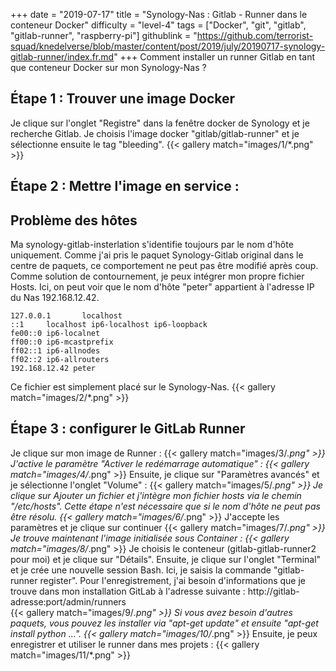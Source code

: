+++
date = "2019-07-17"
title = "Synology-Nas : Gitlab - Runner dans le conteneur Docker"
difficulty = "level-4"
tags = ["Docker", "git", "gitlab", "gitlab-runner", "raspberry-pi"]
githublink = "https://github.com/terrorist-squad/knedelverse/blob/master/content/post/2019/july/20190717-synology-gitlab-runner/index.fr.md"
+++
Comment installer un runner Gitlab en tant que conteneur Docker sur mon Synology-Nas ?
## Étape 1 : Trouver une image Docker
Je clique sur l'onglet "Registre" dans la fenêtre docker de Synology et je recherche Gitlab. Je choisis l'image docker "gitlab/gitlab-runner" et je sélectionne ensuite le tag "bleeding".
{{< gallery match="images/1/*.png" >}}

## Étape 2 : Mettre l'image en service :

##  Problème des hôtes
Ma synology-gitlab-insterlation s'identifie toujours par le nom d'hôte uniquement. Comme j'ai pris le paquet Synology-Gitlab original dans le centre de paquets, ce comportement ne peut pas être modifié après coup.  Comme solution de contournement, je peux intégrer mon propre fichier Hosts. Ici, on peut voir que le nom d'hôte "peter" appartient à l'adresse IP du Nas 192.168.12.42.
```
127.0.0.1       localhost                                                       
::1     localhost ip6-localhost ip6-loopback                                    
fe00::0 ip6-localnet                                                            
ff00::0 ip6-mcastprefix                                                         
ff02::1 ip6-allnodes                                                            
ff02::2 ip6-allrouters               
192.168.12.42 peter

```
Ce fichier est simplement placé sur le Synology-Nas.
{{< gallery match="images/2/*.png" >}}

## Étape 3 : configurer le GitLab Runner
Je clique sur mon image de Runner :
{{< gallery match="images/3/*.png" >}}
J'active le paramètre "Activer le redémarrage automatique" :
{{< gallery match="images/4/*.png" >}}
Ensuite, je clique sur "Paramètres avancés" et je sélectionne l'onglet "Volume" :
{{< gallery match="images/5/*.png" >}}
Je clique sur Ajouter un fichier et j'intègre mon fichier hosts via le chemin "/etc/hosts". Cette étape n'est nécessaire que si le nom d'hôte ne peut pas être résolu.
{{< gallery match="images/6/*.png" >}}
J'accepte les paramètres et je clique sur continuer
{{< gallery match="images/7/*.png" >}}
Je trouve maintenant l'image initialisée sous Container :
{{< gallery match="images/8/*.png" >}}
Je choisis le conteneur (gitlab-gitlab-runner2 pour moi) et je clique sur "Détails". Ensuite, je clique sur l'onglet "Terminal" et je crée une nouvelle session Bash. Ici, je saisis la commande "gitlab-runner register". Pour l'enregistrement, j'ai besoin d'informations que je trouve dans mon installation GitLab à l'adresse suivante : http://gitlab-adresse:port/admin/runners   
{{< gallery match="images/9/*.png" >}}
Si vous avez besoin d'autres paquets, vous pouvez les installer via "apt-get update" et ensuite "apt-get install python ...".
{{< gallery match="images/10/*.png" >}}
Ensuite, je peux enregistrer et utiliser le runner dans mes projets :
{{< gallery match="images/11/*.png" >}}